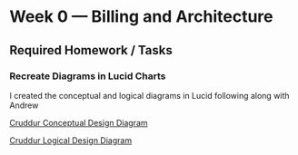 # Week 0 — Billing and Architecture

## Required Homework / Tasks

### Recreate Diagrams in Lucid Charts

I created the conceptual and logical diagrams in Lucid following along with Andrew 

[Cruddur Conceptual Design Diagram](https://lucid.app/lucidchart/a22940b3-a66d-4d8e-b8af-c0f85a563838/edit?viewport_loc=45%2C-116%2C2087%2C985%2C0_0&invitationId=inv_5ec5920c-42bb-45b8-bd3c-5dc44f76e7960)

[Cruddur Logical Design Diagram](https://lucid.app/lucidchart/a4e519aa-039f-4c00-b23c-66b49386e364/edit?viewport_loc=-252%2C304%2C2219%2C1065%2C0_0&invitationId=inv_046fae6f-acac-4600-b8e7-96ab94b3d8e8)
